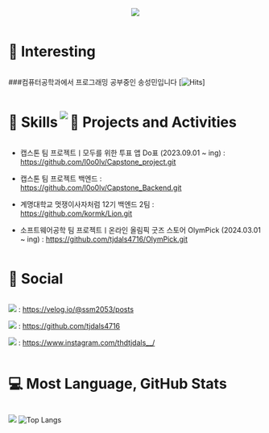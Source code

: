 <p align='center'>
    <img src="https://capsule-render.vercel.app/api?type=waving&color=auto&height=300&section=header&text=Welcome!%20&fontSize=90&animation=fadeIn&fontAlignY=38&desc=This%20Is%20SeongMin's%20GitHub%20Profile!%20&descAlignY=51&descAlign=62"/>
</p>

<h1 style="display: inline-block; vertical-align: middle;">📌 Interesting</h1>

###컴퓨터공학과에서 프로그래밍 공부중인 송성민입니다 [![Hits](https://hits.seeyoufarm.com/api/count/incr/badge.svg?url=https%3A%2F%2Fgithub.com%2Ftjdals4716%2Fhit-counter&count_bg=%2379C83D&title_bg=%23555555&icon=&icon_color=%23E7E7E7&title=hits&edge_flat=false)]

<h1 style="display: inline-block; vertical-align: middle;">🚀 Skills</h1>

<img src="https://skillicons.dev/icons?i=c,cs,html,visualstudio,vscode,py,java,spring,idea,eclipse,mysql,gcp,postman,git,github,notion,apple,windows,discord,instagram">

<h1 style="display: inline-block; vertical-align: middle;">💼 Projects and Activities</h1>

 - 캡스톤 팀 프로젝트ㅣ모두를 위한 투표 앱 Do표 (2023.09.01 ~ ing) : https://github.com/l0o0lv/Capstone_project.git
   
 - 캡스톤 팀 프로젝트 백엔드 : https://github.com/l0o0lv/Capstone_Backend.git
   
 - 계명대학교 멋쟁이사자처럼 12기 백엔드 2팀 : https://github.com/kormk/Lion.git

 - 소프트웨어공학 팀 프로젝트ㅣ온라인 올림픽 굿즈 스토어 OlymPick (2024.03.01 ~ ing) : https://github.com/tjdals4716/OlymPick.git

<h1 style="display: inline-block; vertical-align: middle;">📝 Social</h1>

<img src="https://img.shields.io/badge/velog-298D46?style=for-the-badge&logo=velog&logoColor=white" /> : https://velog.io/@ssm2053/posts

<img src="https://img.shields.io/badge/GitHub-100000?style=for-the-badge&logo=github&logoColor=white" /> : https://github.com/tjdals4716

<img src="https://img.shields.io/badge/Instagram-E4405F?style=for-the-badge&logo=instagram&logoColor=white" /> : https://www.instagram.com/thdtjdals__/

<h1 style="display: inline-block; vertical-align: middle;">💻 Most Language, GitHub Stats</h1>

<img src="https://github-readme-stats.vercel.app/api/top-langs/?username=tjdals4716&theme=tokyonight"> ![Top Langs](https://github-readme-stats.vercel.app/api?username=tjdals4716\&rank_icon=github&theme=tokyonight)


<!--
**tjdals4716/tjdals4716** is a ✨ _special_ ✨ repository because its `README.md` (this file) appears on your GitHub profile.

Here are some ideas to get you started:

- 🔭 I’m currently working on ...
- 🌱 I’m currently learning ...
- 👯 I’m looking to collaborate on ...
- 🤔 I’m looking for help with ...
- 💬 Ask me about ...
- 📫 How to reach me: ...
- 😄 Pronouns: ...
- ⚡ Fun fact: ...
-->
